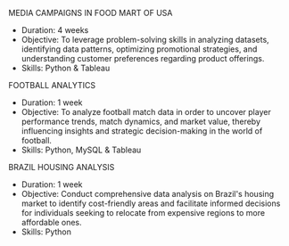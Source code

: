 MEDIA CAMPAIGNS IN FOOD MART OF USA 
-  Duration: 4 weeks
-  Objective: To leverage problem-solving skills in analyzing datasets, identifying data patterns, optimizing promotional strategies, and understanding customer preferences regarding product offerings.
-  Skills: Python & Tableau

FOOTBALL ANALYTICS
-  Duration: 1 week
-  Objective: To analyze football match data in order to uncover player performance trends, match dynamics, and market value, thereby influencing insights and strategic decision-making in the world of football.
-  Skills: Python, MySQL & Tableau

BRAZIL HOUSING ANALYSIS
-  Duration: 1 week
-  Objective: Conduct comprehensive data analysis on Brazil's housing market to identify cost-friendly areas and facilitate informed decisions for individuals seeking to relocate from expensive regions to more affordable ones.
-  Skills: Python
